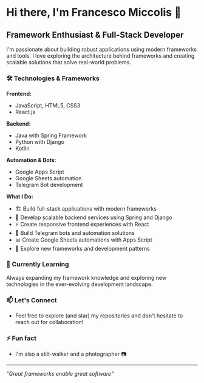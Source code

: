 # Hi there, I'm Francesco Miccolis 👋

## Framework Enthusiast & Full-Stack Developer

I'm passionate about building robust applications using modern frameworks and tools. I love exploring the architecture behind frameworks and creating scalable solutions that solve real-world problems.

### 🛠️ Technologies & Frameworks

**Frontend:**
- JavaScript, HTML5, CSS3
- React.js

**Backend:**
- Java with Spring Framework
- Python with Django
- Kotlin

**Automation & Bots:**
- Google Apps Script
- Google Sheets automation
- Telegram Bot development

**What I Do:**
- 🏗️ Build full-stack applications with modern frameworks
- 🔧 Develop scalable backend services using Spring and Django
- ⚡ Create responsive frontend experiences with React
- 🤖 Build Telegram bots and automation solutions
- 📊 Create Google Sheets automations with Apps Script
- 🚀 Explore new frameworks and development patterns

### 🌱 Currently Learning
Always expanding my framework knowledge and exploring new technologies in the ever-evolving development landscape.

### 📫 Let's Connect
- Feel free to explore (and star) my repositories and don't hesitate to reach out for collaboration!

### ⚡ Fun fact
- I'm also a stilt-walker and a photographer 📷

---
*"Great frameworks enable great software"*

<!--
**fmiccolis/fmiccolis** is a ✨ _special_ ✨ repository because its `README.md` (this file) appears on your GitHub profile.

Here are some ideas to get you started:

- 🔭 I’m currently working on ...
- 🌱 I’m currently learning ...
- 👯 I’m looking to collaborate on ...
- 🤔 I’m looking for help with ...
- 💬 Ask me about ...
- 📫 How to reach me: ...
- 😄 Pronouns: ...
- ⚡ Fun fact: ...
-->
